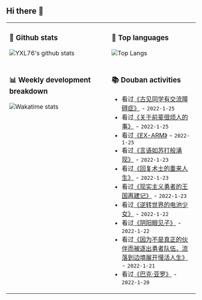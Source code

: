 ## Hi there 👋

<table>
<tr>
<td valign="top" width="54%">

### 🔭 Github stats

![YXL76's github stats](https://github-readme-stats.yxl76.vercel.app/api?username=YXL76&count_private=true&show_icons=true&include_all_commits=true&theme=prussian&line_height=28&disable_animations=true)

</td>

<td valign="top" width="46%">

### 🌱 Top languages

![Top Langs](https://github-readme-stats.yxl76.vercel.app/api/top-langs/?username=YXL76&layout=compact&theme=prussian&langs_count=8&hide=HTML,CSS,SCSS)

</td>
</tr>
<tr>
<td valign="top" width="54%">

### 📊 Weekly development breakdown

![Wakatime stats](https://github-readme-stats.yxl76.vercel.app/api/wakatime?username=YXL76&layout=compact&theme=prussian)


</td>
<td valign="top" width="46%">

### 📚 Douban activities

- 看过[《古见同学有交流障碍症》](http://movie.douban.com/subject/34982453/) - `2022-1-25`
- 看过[《关于前辈很烦人的事》](http://movie.douban.com/subject/35128772/) - `2022-1-25`
- 看过[《EX-ARM》](http://movie.douban.com/subject/30409408/) - `2022-1-25`
- 看过[《言语如苏打般涌现》](http://movie.douban.com/subject/30453095/) - `2022-1-23`
- 看过[《回复术士的重来人生》](http://movie.douban.com/subject/34925662/) - `2022-1-23`
- 看过[《现实主义勇者的王国再建记》](http://movie.douban.com/subject/35048159/) - `2022-1-23`
- 看过[《逆转世界的电池少女》](http://movie.douban.com/subject/35421734/) - `2022-1-22`
- 看过[《阴阳眼见子》](http://movie.douban.com/subject/35404363/) - `2022-1-22`
- 看过[《因为不是真正的伙伴而被逐出勇者队伍，流落到边境展开慢活人生》](http://movie.douban.com/subject/35257616/) - `2022-1-21`
- 看过[《巴克·亚罗》](http://movie.douban.com/subject/34937955/) - `2022-1-20`

</td>
</tr>
</table>

<!--
**YXL76/YXL76** is a ✨ _special_ ✨ repository because its `README.md` (this file) appears on your GitHub profile.

Here are some ideas to get you started:

- 🔭 I’m currently working on ...
- 🌱 I’m currently learning ...
- 👯 I’m looking to collaborate on ...
- 🤔 I’m looking for help with ...
- 💬 Ask me about ...
- 📫 How to reach me: ...
- 😄 Pronouns: ...
- ⚡ Fun fact: ...
-->
